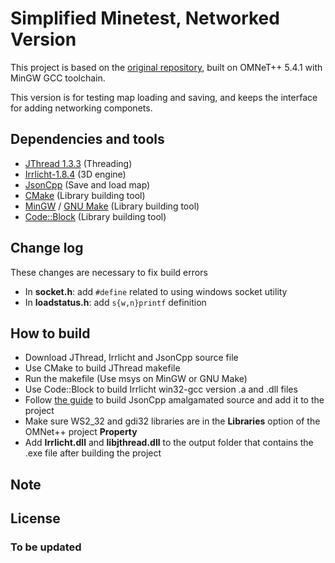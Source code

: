 # Simplified Minetest, Networked Version

This project is based on the [original repository](https://github.com/celeron55/minetest_nmpr), built on OMNeT++ 5.4.1 with MinGW GCC toolchain.

This version is for testing map loading and saving, and keeps the interface for adding networking componets.

## Dependencies and tools

 - [JThread 1.3.3](http://research.edm.uhasselt.be/jori/page/CS/Jthread.html) (Threading)
 - [Irrlicht-1.8.4](http://irrlicht.sourceforge.net/) (3D engine)
 - [JsonCpp](https://open-source-parsers.github.io/jsoncpp-docs/doxygen/index.html) (Save and load map)
 - [CMake](https://cmake.org) (Library building tool)
 - [MinGW](http://www.mingw.org/) / [GNU Make](https://www.gnu.org/software/make/) (Library building tool)
 - [Code::Block](http://www.codeblocks.org/) (Library building tool)

## Change log

These changes are necessary to fix build errors
 - In **socket.h**: add `#define` related to using windows socket utility
 - In **loadstatus.h**: add `s{w,n}printf` definition

## How to build

 - Download JThread, Irrlicht and JsonCpp source file
 - Use CMake to build JThread makefile
 - Run the makefile (Use msys on MinGW or GNU Make)
 - Use Code::Block to build Irrlicht win32-gcc version .a and .dll files
 - Follow [the guide](https://github.com/open-source-parsers/jsoncpp/wiki/Amalgamated) to build JsonCpp amalgamated source and add it to the project
 - Make sure WS2_32 and gdi32 libraries are in the **Libraries** option of the OMNet++ project **Property**
 - Add **Irrlicht.dll** and **libjthread.dll** to the output folder that contains the .exe file after building the project

## Note

## License

### To be updated
